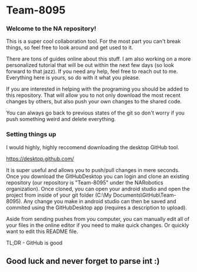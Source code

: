 # Team-8095

### Welcome to the NA repository! 

This is a super cool collaboration tool. For the most part you can't break things, so feel free to look around and get used to it. 

There are tons of guides online about this stuff. I am also working on a more personalized tutorial that will be out within the next few days (so look forward to that jazz). If you need any help, feel free to reach out to me. Everything here is yours, so do with it what you please.

If you are interested in helping with the programing you should be added to this repository. That will allow you to not only download the most recent changes by others, but also push your own changes to the shared code.

You can always go back to previous states of the git so don't worry if you push something weird and delete everything. 

### Setting things up

I would highly, highly reccomend downloading the desktop GitHub tool. 

https://desktop.github.com/

It is super useful and allows you to push/pull changes in mere seconds. Once you download the GitHubDesktop you can login and clone an existing repository (our repository is "Team-8095" under the NARobotics organization). Once cloned, you can open your android studio and open the project from inside of your git folder (C:\My Documents\GitHub\Team-8095). Any change you make in android studio can then be saved and commited using the GitHubDesktop app (requires a description to upload).

Aside from sending pushes from you computer, you can manually edit all of your files in the online editor if you need to make quick changes. Or quickly want to edit this README file.

TL;DR - GitHub is good

## Good luck and never forget to parse int :)
